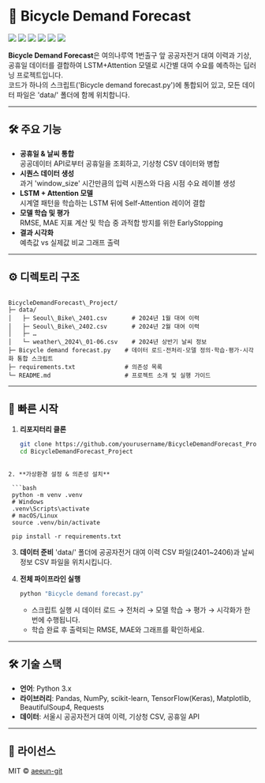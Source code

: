 # 🚴 Bicycle Demand Forecast

<img src="https://img.shields.io/badge/Python-3670A0?style=for-the-badge&logo=python&logoColor=white"/> <img src="https://img.shields.io/badge/TensorFlow-FF6F00?style=for-the-badge&logo=tensorflow&logoColor=white"/> <img src="https://img.shields.io/badge/Keras-D00000?style=for-the-badge&logo=keras&logoColor=white"/> <img src="https://img.shields.io/badge/Pandas-150458?style=for-the-badge&logo=pandas&logoColor=white"/> <img src="https://img.shields.io/badge/scikit--learn-F7931E?style=for-the-badge&logo=scikit-learn&logoColor=white"/> <img src="https://img.shields.io/badge/Matplotlib-11557C?style=for-the-badge&logo=matplotlib&logoColor=white"/>

**Bicycle Demand Forecast**은 여의나루역 1번출구 앞 공공자전거 대여 이력과 기상, 공휴일 데이터를 결합하여 LSTM+Attention 모델로 시간별 대여 수요를 예측하는 딥러닝 프로젝트입니다.  
코드가 하나의 스크립트('Bicycle demand forecast.py')에 통합되어 있고, 모든 데이터 파일은 'data/' 폴더에 함께 위치합니다.

---

## 🛠 주요 기능

* **공휴일 & 날씨 통합**  
  공공데이터 API로부터 공휴일을 조회하고, 기상청 CSV 데이터와 병합  
* **시퀀스 데이터 생성**  
  과거 'window_size' 시간만큼의 입력 시퀀스와 다음 시점 수요 레이블 생성  
* **LSTM + Attention 모델**  
  시계열 패턴을 학습하는 LSTM 뒤에 Self-Attention 레이어 결합  
* **모델 학습 및 평가**  
  RMSE, MAE 지표 계산 및 학습 중 과적합 방지를 위한 EarlyStopping  
* **결과 시각화**  
  예측값 vs 실제값 비교 그래프 출력

---

## ⚙️ 디렉토리 구조

```

BicycleDemandForecast\_Project/
├─ data/
│   ├─ Seoul\_Bike\_2401.csv       # 2024년 1월 대여 이력
│   ├─ Seoul\_Bike\_2402.csv       # 2024년 2월 대여 이력
│   ├─ …
│   └─ weather\_2024\_01-06.csv    # 2024년 상반기 날씨 정보
├─ Bicycle demand forecast.py    # 데이터 로드·전처리·모델 정의·학습·평가·시각화 통합 스크립트
├─ requirements.txt              # 의존성 목록
└─ README.md                     # 프로젝트 소개 및 실행 가이드

```

---

## 🚀 빠른 시작

1. **리포지터리 클론**

   ```bash
   git clone https://github.com/yourusername/BicycleDemandForecast_Project.git
   cd BicycleDemandForecast_Project
  ```

2. **가상환경 설정 & 의존성 설치**

   ```bash
   python -m venv .venv
   # Windows
   .venv\Scripts\activate
   # macOS/Linux
   source .venv/bin/activate

   pip install -r requirements.txt
   ```

3. **데이터 준비**
   'data/' 폴더에 공공자전거 대여 이력 CSV 파일(2401\~2406)과 날씨 정보 CSV 파일을 위치시킵니다.

4. **전체 파이프라인 실행**

   ```bash
   python "Bicycle demand forecast.py"
   ```

   * 스크립트 실행 시 데이터 로드 → 전처리 → 모델 학습 → 평가 → 시각화가 한 번에 수행됩니다.
   * 학습 완료 후 출력되는 RMSE, MAE와 그래프를 확인하세요.

---

## 🛠 기술 스택

* **언어**: Python 3.x
* **라이브러리**: Pandas, NumPy, scikit-learn, TensorFlow(Keras), Matplotlib, BeautifulSoup4, Requests
* **데이터**: 서울시 공공자전거 대여 이력, 기상청 CSV, 공휴일 API

---

## 📝 라이선스

MIT © [aeeun-git](https://github.com/aeeun-git)

```
